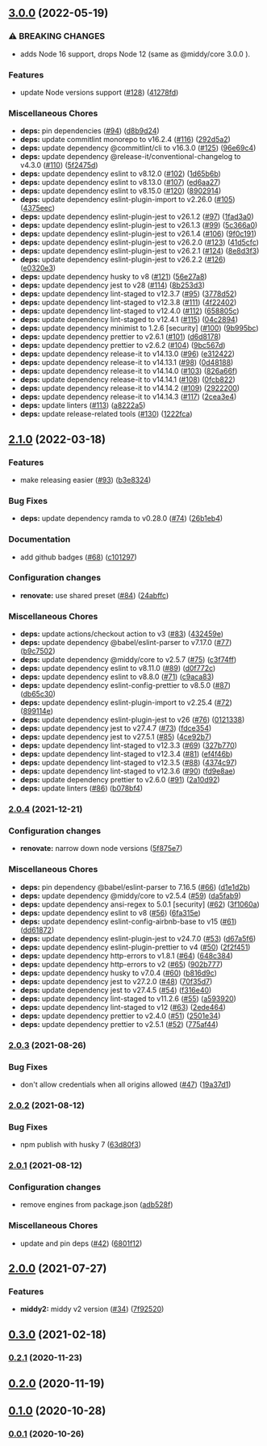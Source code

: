 

## [3.0.0](https://github.com/schibsted/middy-cors/compare/v2.1.0...v3.0.0) (2022-05-19)


### ⚠ BREAKING CHANGES

* adds Node 16 support, drops Node 12 (same as @middy/core 3.0.0 ).

### Features

* update Node versions support ([#128](https://github.com/schibsted/middy-cors/issues/128)) ([41278fd](https://github.com/schibsted/middy-cors/commit/41278fdbe09d216958c0e98cd5b1cd4f9e40151c))


### Miscellaneous Chores

* **deps:** pin dependencies ([#94](https://github.com/schibsted/middy-cors/issues/94)) ([d8b9d24](https://github.com/schibsted/middy-cors/commit/d8b9d24355e63810d4fe5b6617dfff1536f75af9))
* **deps:** update commitlint monorepo to v16.2.4 ([#116](https://github.com/schibsted/middy-cors/issues/116)) ([292d5a2](https://github.com/schibsted/middy-cors/commit/292d5a221fdfbb7845f700d45c199588a8710a6c))
* **deps:** update dependency @commitlint/cli to v16.3.0 ([#125](https://github.com/schibsted/middy-cors/issues/125)) ([96e69c4](https://github.com/schibsted/middy-cors/commit/96e69c497654146a6af329fa5c334c34df1a548c))
* **deps:** update dependency @release-it/conventional-changelog to v4.3.0 ([#110](https://github.com/schibsted/middy-cors/issues/110)) ([5f2475d](https://github.com/schibsted/middy-cors/commit/5f2475db7008de817061a49096034b1b63506770))
* **deps:** update dependency eslint to v8.12.0 ([#102](https://github.com/schibsted/middy-cors/issues/102)) ([1d65b6b](https://github.com/schibsted/middy-cors/commit/1d65b6b10ef525a7f1f4e14a92d5ac2a5f72c198))
* **deps:** update dependency eslint to v8.13.0 ([#107](https://github.com/schibsted/middy-cors/issues/107)) ([ed6aa27](https://github.com/schibsted/middy-cors/commit/ed6aa276abe0efb1da4153344d2140d618e53fa2))
* **deps:** update dependency eslint to v8.15.0 ([#120](https://github.com/schibsted/middy-cors/issues/120)) ([8902914](https://github.com/schibsted/middy-cors/commit/89029143b7ffb9129e80fcf0848f96d184b4f2b5))
* **deps:** update dependency eslint-plugin-import to v2.26.0 ([#105](https://github.com/schibsted/middy-cors/issues/105)) ([4375eec](https://github.com/schibsted/middy-cors/commit/4375eec53c6a8a268c0dd15c373dee508bd603ea))
* **deps:** update dependency eslint-plugin-jest to v26.1.2 ([#97](https://github.com/schibsted/middy-cors/issues/97)) ([1fad3a0](https://github.com/schibsted/middy-cors/commit/1fad3a0dd1af48a81765a4683412358ddd512879))
* **deps:** update dependency eslint-plugin-jest to v26.1.3 ([#99](https://github.com/schibsted/middy-cors/issues/99)) ([5c366a0](https://github.com/schibsted/middy-cors/commit/5c366a096471fcb86fca6b7b50e1f4ab9779dfa2))
* **deps:** update dependency eslint-plugin-jest to v26.1.4 ([#106](https://github.com/schibsted/middy-cors/issues/106)) ([9f0c191](https://github.com/schibsted/middy-cors/commit/9f0c191d2234b4b4c760f26473d792be705ec725))
* **deps:** update dependency eslint-plugin-jest to v26.2.0 ([#123](https://github.com/schibsted/middy-cors/issues/123)) ([41d5cfc](https://github.com/schibsted/middy-cors/commit/41d5cfc010d3467c8c6f702b252a637f1d03b4d1))
* **deps:** update dependency eslint-plugin-jest to v26.2.1 ([#124](https://github.com/schibsted/middy-cors/issues/124)) ([8e8d3f3](https://github.com/schibsted/middy-cors/commit/8e8d3f331c22c9db8536ae175806841bd9a7d1e2))
* **deps:** update dependency eslint-plugin-jest to v26.2.2 ([#126](https://github.com/schibsted/middy-cors/issues/126)) ([e0320e3](https://github.com/schibsted/middy-cors/commit/e0320e32826a187a46e25b942b0c57c268c48f6f))
* **deps:** update dependency husky to v8 ([#121](https://github.com/schibsted/middy-cors/issues/121)) ([56e27a8](https://github.com/schibsted/middy-cors/commit/56e27a87cab8a5ca1c00aaab2cee1d9dda0232bc))
* **deps:** update dependency jest to v28 ([#114](https://github.com/schibsted/middy-cors/issues/114)) ([8b253d3](https://github.com/schibsted/middy-cors/commit/8b253d3deafd90a9cdc36846f47a4a47391f2d9e))
* **deps:** update dependency lint-staged to v12.3.7 ([#95](https://github.com/schibsted/middy-cors/issues/95)) ([3778d52](https://github.com/schibsted/middy-cors/commit/3778d5259407a9f8ce402d623bc9bcb46d63fc2d))
* **deps:** update dependency lint-staged to v12.3.8 ([#111](https://github.com/schibsted/middy-cors/issues/111)) ([4f22402](https://github.com/schibsted/middy-cors/commit/4f22402b3ff2dbeb9f8a9fb39751e17c25a79a26))
* **deps:** update dependency lint-staged to v12.4.0 ([#112](https://github.com/schibsted/middy-cors/issues/112)) ([658805c](https://github.com/schibsted/middy-cors/commit/658805cb3b7b10be65f1c2021303d39189848b78))
* **deps:** update dependency lint-staged to v12.4.1 ([#115](https://github.com/schibsted/middy-cors/issues/115)) ([04c2894](https://github.com/schibsted/middy-cors/commit/04c28942bc173e44bdbe30c2cb2dca3a2945ff12))
* **deps:** update dependency minimist to 1.2.6 [security] ([#100](https://github.com/schibsted/middy-cors/issues/100)) ([9b995bc](https://github.com/schibsted/middy-cors/commit/9b995bc0328c9dfcb05b7a9e6e2caf2dd9fff492))
* **deps:** update dependency prettier to v2.6.1 ([#101](https://github.com/schibsted/middy-cors/issues/101)) ([d6d8178](https://github.com/schibsted/middy-cors/commit/d6d8178c11d8fb955e826851c5a9b20682aad047))
* **deps:** update dependency prettier to v2.6.2 ([#104](https://github.com/schibsted/middy-cors/issues/104)) ([9bc567d](https://github.com/schibsted/middy-cors/commit/9bc567ded6260c05b26fa43c9f6a39ceaf03ca74))
* **deps:** update dependency release-it to v14.13.0 ([#96](https://github.com/schibsted/middy-cors/issues/96)) ([e312422](https://github.com/schibsted/middy-cors/commit/e312422d296d21e1f213c390078cec1ae6dd4297))
* **deps:** update dependency release-it to v14.13.1 ([#98](https://github.com/schibsted/middy-cors/issues/98)) ([0d48188](https://github.com/schibsted/middy-cors/commit/0d481887458a43898c22f6548031da1985f70e75))
* **deps:** update dependency release-it to v14.14.0 ([#103](https://github.com/schibsted/middy-cors/issues/103)) ([826a66f](https://github.com/schibsted/middy-cors/commit/826a66faa80dc82a0e753ba1779bb62792e7cf03))
* **deps:** update dependency release-it to v14.14.1 ([#108](https://github.com/schibsted/middy-cors/issues/108)) ([0fcb822](https://github.com/schibsted/middy-cors/commit/0fcb822c4c17e7fac513f108ebe6a1cf0b2298b6))
* **deps:** update dependency release-it to v14.14.2 ([#109](https://github.com/schibsted/middy-cors/issues/109)) ([2922200](https://github.com/schibsted/middy-cors/commit/2922200ab9d9ccb49046599e1cb66b80a4a24b31))
* **deps:** update dependency release-it to v14.14.3 ([#117](https://github.com/schibsted/middy-cors/issues/117)) ([2cea3e4](https://github.com/schibsted/middy-cors/commit/2cea3e44f88c8a433ba694cbd4365d874299c067))
* **deps:** update linters ([#113](https://github.com/schibsted/middy-cors/issues/113)) ([a8222a5](https://github.com/schibsted/middy-cors/commit/a8222a562626430d068ef18b90e98e723c136997))
* **deps:** update release-related tools ([#130](https://github.com/schibsted/middy-cors/issues/130)) ([1222fca](https://github.com/schibsted/middy-cors/commit/1222fca89784d5cb442f14de6c8413c557878369))

## [2.1.0](https://github.com/schibsted/middy-cors/compare/v2.0.4...v2.1.0) (2022-03-18)


### Features

* make releasing easier ([#93](https://github.com/schibsted/middy-cors/issues/93)) ([b3e8324](https://github.com/schibsted/middy-cors/commit/b3e8324dd98cc50f7aeeaa621a3710f0f7daf971))


### Bug Fixes

* **deps:** update dependency ramda to v0.28.0 ([#74](https://github.com/schibsted/middy-cors/issues/74)) ([26b1eb4](https://github.com/schibsted/middy-cors/commit/26b1eb44cdf55299a19e367454b96906768a8be7))


### Documentation

* add github badges ([#68](https://github.com/schibsted/middy-cors/issues/68)) ([c101297](https://github.com/schibsted/middy-cors/commit/c10129728eab88bc9321bb1d6c4a46e9a73521c6))


### Configuration changes

* **renovate:** use shared preset ([#84](https://github.com/schibsted/middy-cors/issues/84)) ([24abffc](https://github.com/schibsted/middy-cors/commit/24abffc2258abe3ad181889e78c70889709ec471))


### Miscellaneous Chores

* **deps:** update actions/checkout action to v3 ([#83](https://github.com/schibsted/middy-cors/issues/83)) ([432459e](https://github.com/schibsted/middy-cors/commit/432459e9b8f53638658080e364738c8747581117))
* **deps:** update dependency @babel/eslint-parser to v7.17.0 ([#77](https://github.com/schibsted/middy-cors/issues/77)) ([b9c7502](https://github.com/schibsted/middy-cors/commit/b9c7502bc22f29c2061ac8a592524cd6867e591d))
* **deps:** update dependency @middy/core to v2.5.7 ([#75](https://github.com/schibsted/middy-cors/issues/75)) ([c3f74ff](https://github.com/schibsted/middy-cors/commit/c3f74ffc1c7d95b0e0cba7857519d643b59c3278))
* **deps:** update dependency eslint to v8.11.0 ([#89](https://github.com/schibsted/middy-cors/issues/89)) ([d0f772c](https://github.com/schibsted/middy-cors/commit/d0f772cb936ad2a54104b308ea482cd6dacff502))
* **deps:** update dependency eslint to v8.8.0 ([#71](https://github.com/schibsted/middy-cors/issues/71)) ([c9aca83](https://github.com/schibsted/middy-cors/commit/c9aca833313823206c54ce492848d85a8d22f8c4))
* **deps:** update dependency eslint-config-prettier to v8.5.0 ([#87](https://github.com/schibsted/middy-cors/issues/87)) ([db65c30](https://github.com/schibsted/middy-cors/commit/db65c300b28c0c32ff2cb0ccc9424957467d0a91))
* **deps:** update dependency eslint-plugin-import to v2.25.4 ([#72](https://github.com/schibsted/middy-cors/issues/72)) ([899114e](https://github.com/schibsted/middy-cors/commit/899114ead4b0a766522e6da8c0e7d04f51c14540))
* **deps:** update dependency eslint-plugin-jest to v26 ([#76](https://github.com/schibsted/middy-cors/issues/76)) ([0121338](https://github.com/schibsted/middy-cors/commit/012133803a06f1125ae88a74134959274d341517))
* **deps:** update dependency jest to v27.4.7 ([#73](https://github.com/schibsted/middy-cors/issues/73)) ([fdce354](https://github.com/schibsted/middy-cors/commit/fdce354310698e477cc57a6bf35696fbf254921e))
* **deps:** update dependency jest to v27.5.1 ([#85](https://github.com/schibsted/middy-cors/issues/85)) ([4ce92b7](https://github.com/schibsted/middy-cors/commit/4ce92b7ad9609b1a3b6da7d35e7fff3d9f524084))
* **deps:** update dependency lint-staged to v12.3.3 ([#69](https://github.com/schibsted/middy-cors/issues/69)) ([327b770](https://github.com/schibsted/middy-cors/commit/327b77097f026c9c1c241beb4b028eadcc16a403))
* **deps:** update dependency lint-staged to v12.3.4 ([#81](https://github.com/schibsted/middy-cors/issues/81)) ([ef4f46b](https://github.com/schibsted/middy-cors/commit/ef4f46b70c9191b05076fdc81a604ada4e38c957))
* **deps:** update dependency lint-staged to v12.3.5 ([#88](https://github.com/schibsted/middy-cors/issues/88)) ([4374c97](https://github.com/schibsted/middy-cors/commit/4374c97cba72b51e2cfbc77f1bc59516ac44e0fc))
* **deps:** update dependency lint-staged to v12.3.6 ([#90](https://github.com/schibsted/middy-cors/issues/90)) ([fd9e8ae](https://github.com/schibsted/middy-cors/commit/fd9e8ae7ba7c88a34a04e019a597ed69bd3774f3))
* **deps:** update dependency prettier to v2.6.0 ([#91](https://github.com/schibsted/middy-cors/issues/91)) ([2a10d92](https://github.com/schibsted/middy-cors/commit/2a10d92b89bb3dd22d57a71c2a93206cb1acd00b))
* **deps:** update linters ([#86](https://github.com/schibsted/middy-cors/issues/86)) ([b078bf4](https://github.com/schibsted/middy-cors/commit/b078bf469246282c7761616e65480b1e22f6d3bd))

### [2.0.4](https://github.com/schibsted/middy-cors/compare/v2.0.4...v2.1.0) (2021-12-21)


### Configuration changes

* **renovate:** narrow down node versions ([5f875e7](https://github.com/schibsted/middy-cors/commit/5f875e76914e6169da0b504dc5cfda3f7cba2032))


### Miscellaneous Chores

* **deps:** pin dependency @babel/eslint-parser to 7.16.5 ([#66](https://github.com/schibsted/middy-cors/issues/66)) ([d1e1d2b](https://github.com/schibsted/middy-cors/commit/d1e1d2b0cef32be5b9d4aae1b7d7201669a090c9))
* **deps:** update dependency @middy/core to v2.5.4 ([#59](https://github.com/schibsted/middy-cors/issues/59)) ([da5fab9](https://github.com/schibsted/middy-cors/commit/da5fab9ae2f35fffa40d7804c1c260dea5c6561a))
* **deps:** update dependency ansi-regex to 5.0.1 [security] ([#62](https://github.com/schibsted/middy-cors/issues/62)) ([3f1060a](https://github.com/schibsted/middy-cors/commit/3f1060ade92a14a376af9064d804fb07ff163f8a))
* **deps:** update dependency eslint to v8 ([#56](https://github.com/schibsted/middy-cors/issues/56)) ([6fa315e](https://github.com/schibsted/middy-cors/commit/6fa315ef637c763a2aac9e654b0c3547f4028b67))
* **deps:** update dependency eslint-config-airbnb-base to v15 ([#61](https://github.com/schibsted/middy-cors/issues/61)) ([dd61872](https://github.com/schibsted/middy-cors/commit/dd61872fc6e2b766f03fb928a086e49ab001e6fb))
* **deps:** update dependency eslint-plugin-jest to v24.7.0 ([#53](https://github.com/schibsted/middy-cors/issues/53)) ([d67a5f6](https://github.com/schibsted/middy-cors/commit/d67a5f666b3807ddc2cd75e976966e98e7b6c0ae))
* **deps:** update dependency eslint-plugin-prettier to v4 ([#50](https://github.com/schibsted/middy-cors/issues/50)) ([2f2f451](https://github.com/schibsted/middy-cors/commit/2f2f451af2fc2aa196990330bb210ea89f86dd61))
* **deps:** update dependency http-errors to v1.8.1 ([#64](https://github.com/schibsted/middy-cors/issues/64)) ([648c384](https://github.com/schibsted/middy-cors/commit/648c38496bb191f567840cf1926a77ccd1377f9a))
* **deps:** update dependency http-errors to v2 ([#65](https://github.com/schibsted/middy-cors/issues/65)) ([902b777](https://github.com/schibsted/middy-cors/commit/902b777761828328d15b7caa5ae101efc5cc8c9a))
* **deps:** update dependency husky to v7.0.4 ([#60](https://github.com/schibsted/middy-cors/issues/60)) ([b816d9c](https://github.com/schibsted/middy-cors/commit/b816d9c160626ee77d9b3f4e9a545ed7ad6bb2e1))
* **deps:** update dependency jest to v27.2.0 ([#48](https://github.com/schibsted/middy-cors/issues/48)) ([70f35d7](https://github.com/schibsted/middy-cors/commit/70f35d74c5409bf2aa45a7e74d152f7df945b127))
* **deps:** update dependency jest to v27.4.5 ([#54](https://github.com/schibsted/middy-cors/issues/54)) ([f316e40](https://github.com/schibsted/middy-cors/commit/f316e40a476163fcbf74dc935439f5e0ab9790d9))
* **deps:** update dependency lint-staged to v11.2.6 ([#55](https://github.com/schibsted/middy-cors/issues/55)) ([a593920](https://github.com/schibsted/middy-cors/commit/a593920e56b11200bdd2afe1afa53baa038e15a9))
* **deps:** update dependency lint-staged to v12 ([#63](https://github.com/schibsted/middy-cors/issues/63)) ([2ede464](https://github.com/schibsted/middy-cors/commit/2ede4643fc2c33559988331236c2990fff42d921))
* **deps:** update dependency prettier to v2.4.0 ([#51](https://github.com/schibsted/middy-cors/issues/51)) ([2501e34](https://github.com/schibsted/middy-cors/commit/2501e34dac277656af66cb5010baf26f00989785))
* **deps:** update dependency prettier to v2.5.1 ([#52](https://github.com/schibsted/middy-cors/issues/52)) ([775af44](https://github.com/schibsted/middy-cors/commit/775af44b3e5d20f739eb58e171a80a11e656912e))

### [2.0.3](https://github.com/schibsted/middy-cors/compare/v2.0.4...v2.1.0) (2021-08-26)


### Bug Fixes

* don't allow credentials when all origins allowed ([#47](https://github.com/schibsted/middy-cors/issues/47)) ([19a37d1](https://github.com/schibsted/middy-cors/commit/19a37d17a6662bf699c7c6c7717542e59f508c63))

### [2.0.2](https://github.com/schibsted/middy-cors/compare/v2.0.4...v2.1.0) (2021-08-12)


### Bug Fixes

* npm publish with husky 7 ([63d80f3](https://github.com/schibsted/middy-cors/commit/63d80f3cf46bf07f5ed4ab1dea1a5c822328e40b))

### [2.0.1](https://github.com/schibsted/middy-cors/compare/v2.0.4...v2.1.0) (2021-08-12)


### Configuration changes

* remove engines from package.json ([adb528f](https://github.com/schibsted/middy-cors/commit/adb528f17e89c27c84047499533eaca24754aece))


### Miscellaneous Chores

* update and pin deps ([#42](https://github.com/schibsted/middy-cors/issues/42)) ([6801f12](https://github.com/schibsted/middy-cors/commit/6801f12e1a62c8b04c251c6c656f59b6500dc9d7))

## [2.0.0](https://github.com/schibsted/middy-cors/compare/v2.0.4...v2.1.0) (2021-07-27)


### Features

* **middy2:** middy v2 version ([#34](https://github.com/schibsted/middy-cors/issues/34)) ([7f92520](https://github.com/schibsted/middy-cors/commit/7f9252091f9bfc1036b0e84cbf17593a6265b594))

## [0.3.0](https://github.com/schibsted/middy-cors/compare/v2.0.4...v2.1.0) (2021-02-18)

### [0.2.1](https://github.com/schibsted/middy-cors/compare/v2.0.4...v2.1.0) (2020-11-23)

## [0.2.0](https://github.com/schibsted/middy-cors/compare/v2.0.4...v2.1.0) (2020-11-19)

## [0.1.0](https://github.com/schibsted/middy-cors/compare/v2.0.4...v2.1.0) (2020-10-28)

### [0.0.1](https://github.com/schibsted/middy-cors/compare/v2.0.4...v2.1.0) (2020-10-26)